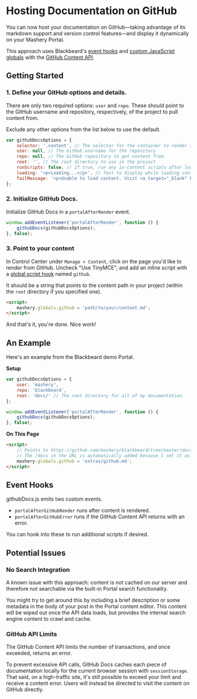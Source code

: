 # Hosting Documentation on GitHub

You can now host your documentation on GitHub&mdash;taking advantage of its markdown support and version control features&mdash;and display it dynamically on your Mashery Portal.

This approach uses Blackbeard's [event hooks](/docs/read/customizing/Events) and [custom JavaScript globals](/docs/read/customizing/hooks#custom-globals) with the [GitHub Content API](https://developer.github.com/v3/repos/contents/).

## Getting Started

### 1. Define your GitHub options and details.

There are only two required options: `user` and `repo`. These should point to the GitHub username and repository, respectively, of the project to pull content from.

Exclude any other options from the list below to use the default.

```js
var githubDocsOptions = {
	selector: '.content', // The selector for the container to render the content in
	user: null, // The GitHub username for the repository
	repo: null, // The GitHub repository to get content from
	root: '', // The root directory to use in the project
	runScripts: false, // If true, run any in-content scripts after loading the content
	loading: '<p>Loading...</p>', // Text to display while loading content from GitHub
	failMessage: '<p>Unable to load content. Visit <a target="_blank" href="https://github.com/mashery/blackbeard/tree/master/docs/' + mashery.globals.github + '">https://github.com/mashery/blackbeard/tree/master/docs/' + mashery.globals.github + '</a> to view the documentation.</p>' // Text to display if the GitHub API returns an error
};
```

### 2. Initialize GitHub Docs.

Initialize GitHub Docs in a `portalAfterRender` event.

```js
window.addEventListener('portalAfterRender', function () {
	githubDocs(githubDocsOptions);
}, false);
```

### 3. Point to your content

In Control Center under `Manage > Content`, click on the page you'd like to render from GitHub. Uncheck "Use TinyMCE", and add an inline script with a [global script hook](/docs/read/customizing/hooks) named `github`.

It should be a string that points to the content path in your project (within the `root` directory if you specified one).

```html
<script>
	mashery.globals.github = 'path/to/your/content.md';
</script>
```

And that's it, you're done. Nice work!

## An Example

Here's an example from the Blackbeard demo Portal.

**Setup**

```js
var githubDocsOptions = {
	user: 'mashery',
	repo: 'blackbeard',
	root: 'docs/' // The root directory for all of my documentation
};

window.addEventListener('portalAfterRender', function () {
	githubDocs(githubDocsOptions);
}, false);
```

**On This Page**

```html
<script>
	// Points to https://github.com/mashery/blackbeard/tree/master/docs/extras/github.md
	// The /docs in the URL is automatically added because I set it as my root for the project
	mashery.globals.github = 'extras/github.md';
</script>
```

## Event Hooks

githubDocs.js emits two custom events.

- `portalAfterGitHubRender` runs after content is rendered.
- `portalAfterGitHubError` runs if the GitHub Content API returns with an error.

You can hook into these to run additional scripts if desired.


## Potential Issues

### No Search Integration

A known issue with this approach: content is not cached on our server and therefore not searchable via the built-in Portal search functionality.

You might try to get around this by including a brief description or some metadata in the body of your post in the Portal content editor. This content will be wiped out once the API data loads, but provides the internal search engine content to crawl and cache.

### GitHub API Limits

The GitHub Content API limits the number of transactions, and once exceeded, returns an error.

To prevent excessive API calls, GitHub Docs caches each piece of documentation locally for the current browser session with `sessionStorage`. That said, on a high-traffic site, it's still possible to exceed your limit and receive a content error. Users will instead be directed to visit the content on GitHub directly.